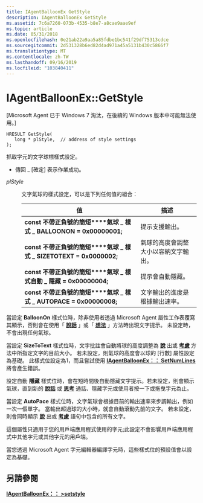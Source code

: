 ```yaml
---
title: IAgentBalloonEx GetStyle
description: IAgentBalloonEx GetStyle
ms.assetid: 7c6a7260-073b-4535-b8e7-a8cae9aae9ef
ms.topic: article
ms.date: 05/31/2018
ms.openlocfilehash: 0e21ab22a9aa5a85fdbe1bc541f29df75313cdce
ms.sourcegitcommit: 2d531328b6ed82d4ad971a45a5131b430c5866f7
ms.translationtype: MT
ms.contentlocale: zh-TW
ms.lasthandoff: 09/16/2019
ms.locfileid: "103840411"
---
```

# <a name="iagentballoonexgetstyle"></a>IAgentBalloonEx::GetStyle

\[Microsoft Agent 已于 Windows 7 淘汰，在後續的 Windows 版本中可能無法使用。\]

``` syntax
HRESULT GetStyle(
   long * plStyle,  // address of style settings
);
```

抓取字元的文字球標樣式設定。

-   傳回 \_ [確定] 表示作業成功。

<dl> <dt>

<span id="plStyle"></span><span id="plstyle"></span><span id="PLSTYLE"></span>*plStyle*
</dt> <dd>

文字氣球的樣式設定，可以是下列任何值的組合：



| 值                                                                           | 描述                                                 |
|---------------------------------------------------------------------------------|-------------------------------------------------------------|
| **const 不帶正負號的簡短****氣球 \_ 樣式 \_ BALLOONON = 0x00000001;**<br/> | 提示支援輸出。                        |
| **const 不帶正負號的簡短****氣球 \_ 樣式 \_ SIZETOTEXT = 0x0000002;**           | 氣球的高度會調整大小以容納文字輸出。 |
| **const 不帶正負號的簡短****氣球 \_ 樣式自動 \_ 隱藏 = 0x00000004;**            | 提示會自動隱藏。                        |
| **const 不帶正負號的簡短****氣球 \_ 樣式 \_ AUTOPACE = 0x00000008;**            | 文字輸出的進度是根據輸出速率。          |



 

</dd> </dl>

當設定 **BalloonOn** 樣式位時，除非使用者透過 Microsoft Agent 屬性工作表覆寫其顯示，否則會在使用「 [**說話**](speak-method.md) 」或「 [**想法**](think-method.md) 」方法時出現文字提示。 未設定時，不會出現任何氣球。

當設定 **SizeToText** 樣式位時，文字批註會自動將球的高度調整為 [**說**](speak-method.md) 出或 [**考慮**](think-method.md) 方法中所指定文字的目前大小。 若未設定，則氣球的高度會以球的 [行數] 屬性設定為基礎。 此樣式位設定為1，而且嘗試使用 [**IAgentBalloonEx：： SetNumLines**](iagentballoonex--setnumlines.md) 將會產生錯誤。

設定自動 **隱藏** 樣式位時，會在短時間後自動隱藏文字提示。若未設定，則會顯示氣球，直到新的 [**說話**](speak-method.md) 或 [**思考**](think-method.md) 通話、隱藏字元或使用者按一下或拖曳字元為止。

當設定 **AutoPace** 樣式位時，文字氣球會根據目前的輸出速率來步調輸出，例如一次一個單字。 當輸出超過球的大小時，就會自動滾動先前的文字。 若未設定，則會同時顯示 [**說**](speak-method.md) 出或 [**考慮**](think-method.md) 語句中包含的所有文字。

這個屬性只適用于您的用戶端應用程式使用的字元;此設定不會影響用戶端應用程式中其他字元或其他字元的用戶端。

當您透過 Microsoft Agent 字元編輯器編譯字元時，這些樣式位的預設值會以設定為基礎。

## <a name="see-also"></a>另請參閱

[**IAgentBalloonEx：： >setstyle**](iagentballoonex--setstyle.md)


 

 






